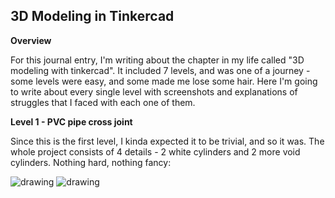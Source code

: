 ## 3D Modeling in Tinkercad

**Overview**

For this journal entry, I'm writing about the chapter in my life called "3D modeling with tinkercad". It included 7 levels, and was one of a journey - some levels were easy, and some made me lose some hair. Here I'm going to write about every single level with screenshots and explanations of struggles that I faced with each one of them.

**Level 1 - PVC pipe cross joint**

Since this is the first level, I kinda expected it to be trivial, and so it was. The whole project consists of 4 details - 2 white cylinders and 2 more void cylinders. Nothing hard, nothing fancy:

![drawing](https://github.com/user-attachments/assets/3e787648-6836-4fb3-ba5b-0f6d8a87f10b)
![drawing](https://github.com/user-attachments/assets/d09a2aac-9354-42e5-b1a0-c85ef06ac0c1)

